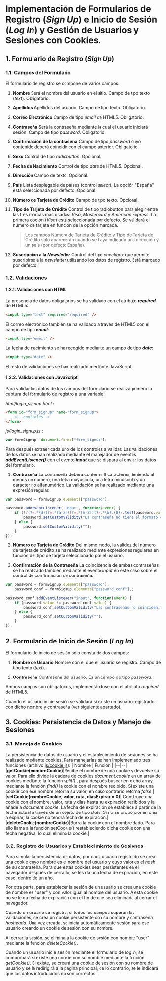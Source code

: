 # Implementación de Formularios de Registro (*Sign Up*) e Inicio de Sesión (*Log In*) y Gestión de Usuarios y Sesiones con Cookies.
## 1. Formulario de Registro (*Sign Up*)
### 1.1. Campos del Formulario
El formulario de registro se compone de varios campos:
 1. **Nombre**
Será el nombre del usuario en el sitio. Campo de tipo texto (*text*). Obligatorio.

 2. **Apellidos**
Apellidos del usuario. Campo de tipo texto. Obligatorio.
 3. **Correo Electrónico**
Campo de tipo *email* de HTML5. Obligatorio.
 4. **Contraseña**
Será la contraseña mediante la cual el usuario iniciará sesión. Campo de tipo *password*. Obligatorio.
 5. **Confirmación de la contraseña**
Campo de tipo *password* cuyo contenido deberá coincidir con el campo anterior. Obligatorio.
 6. **Sexo**
Control de tipo *radiobutton*. Opcional.
 7. **Fecha de Nacimiento**
Control de tipo *date* de HTML5. Opcional.
 8. **Dirección**
Campo de texto. Opcional.
 9. **País**
Lista desplegable de países (control *select*). La opción "España" está seleccionada por defecto. Opcional.
 10. **Número de Tarjeta de Crédito**
Campo de tipo texto. Opcional.
 11. **Tipo de Tarjeta de Crédito**
Control de tipo radiobutton para elegir entre las tres marcas más usadas: *Visa*, *Mastercard* y *American Express*. La primera opción (*Visa*) está seleccionada por defecto.  Se validará el número de tarjeta en función de la opción marcada.
	 > Los campos Número de Tarjeta de Crédito y Tipo de Tarjeta de Crédito sólo aparecerán cuando se haya indicado una dirección y un país (por defecto España). 
12. **Suscripción a la *Newsletter***
Control del tipo *checkbox* que permite suscribirse a la *newsletter* utilizando los datos de registro. Está marcado por defecto.

### 1.2. Validaciones
#### 1.2.1. Validaciones con HTML
La presencia de datos obligatorios se ha validado con el atributo ***required*** de HTML5:
```html
<input type="text" required="required" />
```
El correo electrónico también se ha validado a través de HTML5 con el campo de tipo ***email***:
```html
<input type="email" />
```
La fecha de nacimiento se ha recogido mediante un campo de tipo ***date***:
```html
<input type="date" />
```
El resto de validaciones se han realizado mediante JavaScript.
#### 1.2.2. Validaciones con JavaScript
Para validar los datos de los campos del formulario se realiza primero la captura del formulario de registro a una variable:

*html/login_signup.html* :
```html
<form id="form_signup" name="form_signup">
	<!--controles-->
</form>
```
*js/login_signup.js* :
```javascript
var formSignup= document.forms["form_signup"];
```
Para después extraer cada uno de los controles a validar. Las validaciones de los datos se han realizado mediante el manejador de eventos ***addEventListener()*** con el evento ***input*** que se dispara al enviar los datos del formulario.
1. **Contraseña**
La contraseña deberá contener 8 caracteres, teniendo al menos un número, una letra mayúscula, una letra minúscula y un carácter no alfanumérico. La validación se ha realizado mediante una expresión regular.
```javascript
var password = formSignup.elements["password"];

password.addEventListener("input", function(event) {
    if (!/(?=.*\d)(?=.*[a-z])(?=.*[A-Z])(?=.*\W).{8}/.test(password.value)) {
        password.setCustomValidity("La contraseña no tiene el formato correcto.");
    } else {
        password.setCustomValidity("");
    }
});
```
2. **Número de Tarjeta de Crédito**
Del mismo modo, la validez del número de tarjeta de crédito se ha realizado mediante expresiones regulares en función del tipo de tarjeta seleccionado por el usuario.

3. **Confirmación de la Contraseña**
La coincidencia de ambas contraseñas se ha realizado también mediante el evento *input* en este caso sobre el control de confirmación de contraseña:
```javascript
var password = formSignup.elements["password"],
	password_conf = formSignup.elements["password_conf"],;

password_conf.addEventListener("input", function(event) {
    if (password.value != password_conf.value) {
        password_conf.setCustomValidity("Las contraseñas no coinciden.");
    } else {
        password_conf.setCustomValidity("");
    }
});
```
## 2. Formulario de Inicio de Sesión (*Log In*)
El formulario de inicio de sesión sólo consta de dos campos:
1. **Nombre de Usuario**
Nombre con el que el usuario se registró. Campo de tipo texto (*text*). 

2. **Contraseña**
Contraseña del usuario. Es un campo de tipo *password*.

Ambos campos son obligatorios, implementándose  con el atributo *required* de HTML5.

Cuando el usuario inicie sesión se validará si existe un usuario registrado con dicho nombre y contraseña (ver siguiente apartado).
## 3. Cookies: Persistencia de Datos y Manejo de Sesiones
### 3.1. Manejo de Cookies
La persistencia de datos de usuario y el establecimiento de sesiones se ha realizado mediante cookies. Para manejarlas se han implementado tres funciones (archivo [js/cookie.js](https://github.com/alvar-ruiz/Escaparate/blob/login-signup/js/cookie.js)):
| Nombre | Función | 
|--|--|
|**getCookie(nombreCookie)**|Recibe el nombre de una cookie y devuelve su valor. Para ello divide la cadena de cookies *document.cookie* en un array de cookies mediante la función *split()* , para después buscar en dicho array mediante la función *find()* la cookie con el nombre recibido. Si existe una cookie con ese nombre retorna su valor, en caso contrario retorna *false*.|
|**setCookie(nombreCookie, valor, ruta, diasExpirar = 0)**|  Construye una cookie con el nombre, valor, ruta y días hasta su expiración recibidos y la añade a *document.cookie*. La fecha de expiración se establece a partir de la fecha actual a través de un objeto de tipo *Date*. Si no se proporcionan días a expirar, la cookie no tendrá fecha de expiración.|
|**deleteCookie(nombreCookie)**|Borra la cookie con el nombre dado. Para ello llama a la función setCookie() restableciendo dicha cookie con una fecha negativa, lo cual elimina la cookie.|
### 3.2. Registro de Usuarios y Establecimiento de Sesiones
Para simular la persistencia de datos, por cada usuario registrado se crea una cookie cuyo nombre es el nombre del usuario y cuyo valor es el *hash* de su contraseña. Para que estas cookies sean persistentes en el navegador después de cerrarlo, se les da una fecha de expiración, en este caso, dentro de un año.

Por otra parte, para establecer la sesión de un usuario se crea una cookie de nombre es "user" y con valor igual al nombre del usuario. A esta cookie no se le da fecha de expiración con el fin de que sea eliminada al cerrar el navegador.

Cuando un usuario se registra, si todos los campos superan las validaciones, se crea un cookie persistente con su nombre y contraseña *hasheada*. Una vez creada, se inicia automáticamente sesión para ese usuario creando un cookie de sesión con su nombre.

Al cerrar la sesión, se eliminará la cookie de sesión con nombre "user" mediante la función *deleteCookie()*.

Cuando un usuario inicie sesión mediante el formulario de *log in*, se comprobará si existe una cookie con su nombre mediante la función *getCookie()*. Si existe, se creará una cookie de sesión con su nombre de usuario y se le redirigirá a la página principal; de lo contrario, se le indicará que los datos introducidos no son correctos.